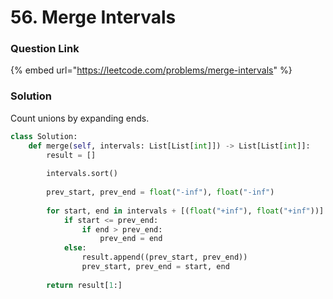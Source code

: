 # 56. Merge Intervals

### Question Link

{% embed url="https://leetcode.com/problems/merge-intervals" %}

### Solution

Count unions by expanding ends.

```python
class Solution:
    def merge(self, intervals: List[List[int]]) -> List[List[int]]:
        result = []
        
        intervals.sort()
        
        prev_start, prev_end = float("-inf"), float("-inf")
        
        for start, end in intervals + [(float("+inf"), float("+inf"))]:
            if start <= prev_end:
                if end > prev_end:
                    prev_end = end
            else:
                result.append((prev_start, prev_end))
                prev_start, prev_end = start, end
        
        return result[1:]
```
